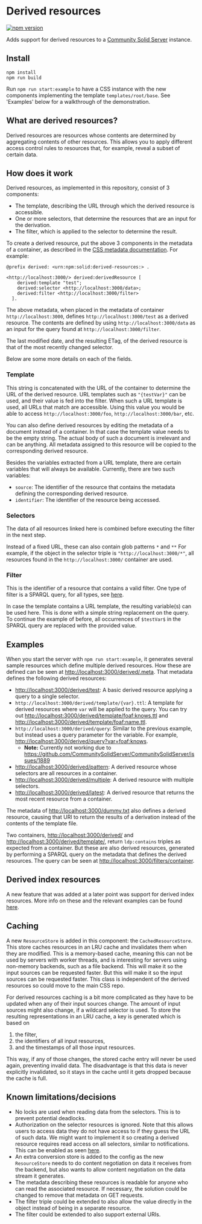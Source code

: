 # Derived resources

[![npm version](https://img.shields.io/npm/v/@solidlab/derived-resources-component)](https://www.npmjs.com/package/@solidlab/derived-resources-component)

Adds support for derived resources to a
[Community Solid Server](https://github.com/CommunitySolidServer/CommunitySolidServer) instance.

## Install

```
npm install
npm run build
```

Run `npm run start:example` to have a CSS instance with the new components implementing the template `templates/root/base`.
See 'Examples' below for a walkthrough of the demonstration.

## What are derived resources?

Derived resources are resources whose contents are determined by aggregating contents of other resources.
This allows you to apply different access control rules to resources that, for example,
reveal a subset of certain data.

## How does it work

Derived resources, as implemented in this repository,
consist of 3 components:
- The template, describing the URL through which the derived resource is accessible.
- One or more selectors, that determine the resources that are an input for the derivation.
- The filter, which is applied to the selector to determine the result.

To create a derived resource, put the above 3 components in the metadata of a container,
as described in the [CSS metadata documentation](https://communitysolidserver.github.io/CommunitySolidServer/7.x/usage/metadata/).
For example:
```turtle
@prefix derived: <urn:npm:solid:derived-resources:> .

<http://localhost:3000/> derived:derivedResource [
    derived:template "test";
    derived:selector <http://localhost:3000/data>;
    derived:filter <http://localhost:3000/filter>
  ].
```
The above metadata, when placed in the metadata of container `http://localhost:3000`,
defines `http://localhost:3000/test` as a derived resource.
The contents are defined by using `http://localhost:3000/data`
as an input for the query found at `http://localhost:3000/filter`.

The last modified date, and the resulting ETag, of the derived resource
is that of the most recently changed selector.

Below are some more details on each of the fields.

### Template

This string is concatenated with the URL of the container to determine the URL of the derived resource.
URL templates such as `"{testVar}"` can be used, and their value is fed into the filter.
When such a URL template is used, all URLs that match are accessible.
Using this value you would be able to access `http://localhost:3000/foo`,
`http://localhost:3000/bar`, etc.

You can also define derived resources by editing the metadata of a document instead of a container.
In that case the template value needs to be the empty string.
The actual body of such a document is irrelevant and can be anything.
All metadata assigned to this resource will be copied to the corresponding derived resource.

Besides the variables extracted from a URL template,
there are certain variables that will always be available.
Currently, there are two such variables:
- `source`: The identifier of the resource that contains the metadata defining the corresponding derived resource.
- `identifier`: The identifier of the resource being accessed.

### Selectors

The data of all resources linked here is combined before executing the filter in the next step.

Instead of a fixed URL, these can also contain glob patterns `*` and `**`
For example, if the object in the selector triple is `"http://localhost:3000/*"`,
all resources found in the `http://localhost:3000/` container are used.

### Filter

This is the identifier of a resource that contains a valid filter.
One type of filter is a SPARQL query,
for all types, see [here](documentation/filters.md).

In case the template contains a URL template, the resulting variable(s) can be used here.
This is done with a simple string replacement on the query.
To continue the example of before,
all occurrences of `$testVar$` in the SPARQL query are replaced with the provided value.

## Examples

When you start the server with `npm run start:example`,
it generates several sample resources which define multiple derived resources.
How these are defined can be seen at <http://localhost:3000/derived/.meta>.
That metadata defines the following derived resources:
- <http://localhost:3000/derived/test>: A basic derived resource applying a query to a single selector.
- `http://localhost:3000/derived/template/{var}.ttl`: A template for derived resources where `var` will be applied to the query.
     You can try out <http://localhost:3000/derived/template/foaf:knows.ttl> and <http://localhost:3000/derived/template/foaf:name.ttl>.
- `http://localhost:3000/derived/query`: Similar to the previous example, but instead uses a query parameter for the variable.
     For example, <http://localhost:3000/derived/query?var=foaf:knows>.
  - **Note:** Currently not working due to https://github.com/CommunitySolidServer/CommunitySolidServer/issues/1889
- <http://localhost:3000/derived/pattern>: A derived resource whose selectors are all resources in a container.
- <http://localhost:3000/derived/multiple>: A derived resource with multiple selectors.
- <http://localhost:3000/derived/latest>: A derived resource that returns the most recent resource from a container.

The metadata of <http://localhost:3000/dummy.txt> also defines a derived resource,
causing that URl to return the results of a derivation instead of the contents of the template file.

Two containers, <http://localhost:3000/derived/> and <http://localhost:3000/derived/template/>,
return `ldp:contains` triples as expected from a container.
But these are also derived resources,
generated by performing a SPARQL query on the metadata that defines the derived resources.
The query can be seen at <http://localhost:3000/filters/container>.

## Derived index resources

A new feature that was added at a later point was support for derived index resources.
More info on these and the relevant examples can be found [here](documentation/derived-index.md).

## Caching

A new `ResourceStore` is added in this component: the `CachedResourceStore`.
This store caches resources in an LRU cache and invalidates them when they are modified.
This is a memory-based cache, meaning this can not be used by servers with worker threads,
and is interesting for servers using non-memory backends, such as a file backend.
This will make it so the input sources can be requested faster.
But this will make it so the input sources can be requested faster.
This class is independent of the derived resources so could move to the main CSS repo.

For derived resources caching is a bit more complicated as they have to be updated when any of their input sources change.
The amount of input sources might also change,
if a wildcard selector is used.
To store the resulting representations in an LRU cache,
a key is generated which is based on
1. the filter,
2. the identifiers of all input resources,
3. and the timestamps of all those input resources.

This way, if any of those changes, the stored cache entry will never be used again,
preventing invalid data.
The disadvantage is that this data is never explicitly invalidated,
so it stays in the cache until it gets dropped because the cache is full.

## Known limitations/decisions

- No locks are used when reading data from the selectors. This is to prevent potential deadlocks.
- Authorization on the selector resources is ignored.
  Note that this allows users to access data they do not have access to if they guess the URL of such data.
  We might want to implement it so creating a derived resource requires read access on all selectors,
  similar to notifications.
  This can be enabled as seen [here](documentation/derived-index.md).
- An extra conversion store is added to the config as the new `ResourceStore` needs to do content negotiation
  on data it receives from the backend,
  but also wants to allow content negotiation on the data stream it generates.
- The metadata describing these resources is readable for anyone who can read the associated resource.
  If necessary, the solution could be changed to remove that metadata on GET requests.
- The filter triple could be extended to also allow the value directly in the object instead of being in a separate resource.
- The filter could be extended to also support external URIs.
